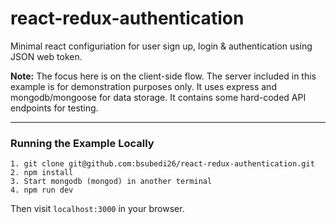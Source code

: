 # react-redux-authentication
Minimal react configuriation for user sign up, login &amp; authentication using JSON web token.


**Note:** The focus here is on the client-side flow. The server included in this example is for demonstration purposes only. It uses express and mongodb/mongoose for data storage. It contains some hard-coded API endpoints for testing.

---

### Running the Example Locally
````
1. git clone git@github.com:bsubedi26/react-redux-authentication.git
2. npm install
3. Start mongodb (mongod) in another terminal
4. npm run dev
````
Then visit `localhost:3000` in your browser.


